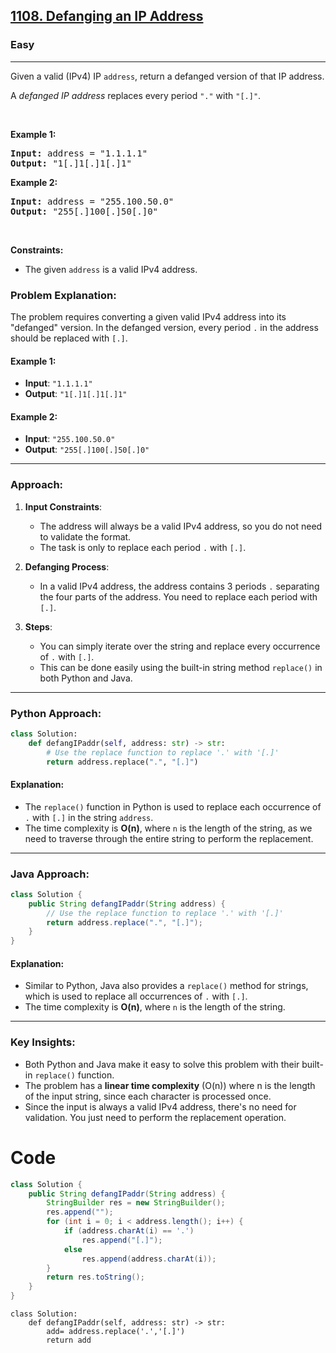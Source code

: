 <h2><a href="https://leetcode.com/problems/defanging-an-ip-address/">1108. Defanging an IP Address</a></h2><h3>Easy</h3><hr><p>Given a valid (IPv4) IP <code>address</code>, return a defanged version of that IP address.</p>

<p>A <em>defanged&nbsp;IP address</em>&nbsp;replaces every period <code>&quot;.&quot;</code> with <code>&quot;[.]&quot;</code>.</p>

<p>&nbsp;</p>
<p><strong class="example">Example 1:</strong></p>
<pre><strong>Input:</strong> address = "1.1.1.1"
<strong>Output:</strong> "1[.]1[.]1[.]1"
</pre><p><strong class="example">Example 2:</strong></p>
<pre><strong>Input:</strong> address = "255.100.50.0"
<strong>Output:</strong> "255[.]100[.]50[.]0"
</pre>
<p>&nbsp;</p>
<p><strong>Constraints:</strong></p>

<ul>
	<li>The given <code>address</code> is a valid IPv4 address.</li>
</ul>

### Problem Explanation:

The problem requires converting a given valid IPv4 address into its "defanged" version. In the defanged version, every period `.` in the address should be replaced with `[.]`.

#### **Example 1:**
- **Input**: `"1.1.1.1"`
- **Output**: `"1[.]1[.]1[.]1"`

#### **Example 2:**
- **Input**: `"255.100.50.0"`
- **Output**: `"255[.]100[.]50[.]0"`

---

### Approach:

1. **Input Constraints**:
   - The address will always be a valid IPv4 address, so you do not need to validate the format.
   - The task is only to replace each period `.` with `[.]`.

2. **Defanging Process**:
   - In a valid IPv4 address, the address contains 3 periods `.` separating the four parts of the address. You need to replace each period with `[.]`.

3. **Steps**:
   - You can simply iterate over the string and replace every occurrence of `.` with `[.]`.
   - This can be done easily using the built-in string method `replace()` in both Python and Java.

---

### Python Approach:

```python
class Solution:
    def defangIPaddr(self, address: str) -> str:
        # Use the replace function to replace '.' with '[.]'
        return address.replace(".", "[.]")
```

#### **Explanation**:
- The `replace()` function in Python is used to replace each occurrence of `.` with `[.]` in the string `address`.
- The time complexity is **O(n)**, where `n` is the length of the string, as we need to traverse through the entire string to perform the replacement.

---

### Java Approach:

```java
class Solution {
    public String defangIPaddr(String address) {
        // Use the replace function to replace '.' with '[.]'
        return address.replace(".", "[.]");
    }
}
```

#### **Explanation**:
- Similar to Python, Java also provides a `replace()` method for strings, which is used to replace all occurrences of `.` with `[.]`.
- The time complexity is **O(n)**, where `n` is the length of the string.

---

### Key Insights:
- Both Python and Java make it easy to solve this problem with their built-in `replace()` function.
- The problem has a **linear time complexity** (O(n)) where n is the length of the input string, since each character is processed once.
- Since the input is always a valid IPv4 address, there's no need for validation. You just need to perform the replacement operation.

# Code
```java []
class Solution {
    public String defangIPaddr(String address) {
        StringBuilder res = new StringBuilder();
        res.append("");
        for (int i = 0; i < address.length(); i++) {
            if (address.charAt(i) == '.')
                res.append("[.]");
            else
                res.append(address.charAt(i));
        }
        return res.toString();
    }
}
```

```python3 []
class Solution:
    def defangIPaddr(self, address: str) -> str:
        add= address.replace('.','[.]')
        return add
        
```
